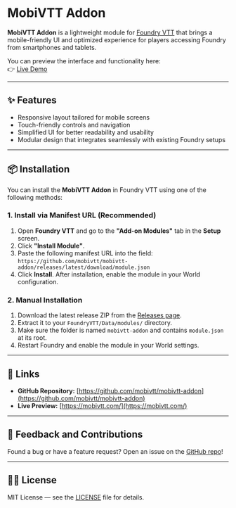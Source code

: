 # MobiVTT Addon

**MobiVTT Addon** is a lightweight module for [Foundry VTT](https://foundryvtt.com/) that brings a mobile-friendly UI and optimized experience for players accessing Foundry from smartphones and tablets.

You can preview the interface and functionality here:  
👉 [Live Demo](https://mobivtt.com/)

---

## ✨ Features

- Responsive layout tailored for mobile screens
- Touch-friendly controls and navigation
- Simplified UI for better readability and usability
- Modular design that integrates seamlessly with existing Foundry setups

---

## 📦 Installation

You can install the **MobiVTT Addon** in Foundry VTT using one of the following methods:

### 1. Install via Manifest URL (Recommended)

1. Open **Foundry VTT** and go to the **"Add-on Modules"** tab in the **Setup** screen.
2. Click **"Install Module"**.
3. Paste the following manifest URL into the field: `https://github.com/mobivtt/mobivtt-addon/releases/latest/download/module.json`
4. Click **Install**. After installation, enable the module in your World configuration.

### 2. Manual Installation

1. Download the latest release ZIP from the [Releases page](https://github.com/mobivtt/mobivtt-addon/releases).
2. Extract it to your `FoundryVTT/Data/modules/` directory.
3. Make sure the folder is named `mobivtt-addon` and contains `module.json` at its root.
4. Restart Foundry and enable the module in your World settings.

---

## 🔗 Links

- **GitHub Repository:** [https://github.com/mobivtt/mobivtt-addon](https://github.com/mobivtt/mobivtt-addon)
- **Live Preview:** [https://mobivtt.com/](https://mobivtt.com/)

---

## 📣 Feedback and Contributions

Found a bug or have a feature request? Open an issue on the [GitHub repo](https://github.com/mobivtt/mobivtt-addon/issues)!

---

## 🧑‍💻 License

MIT License — see the [LICENSE](https://github.com/mobivtt/mobivtt-addon/blob/main/LICENSE) file for details.


